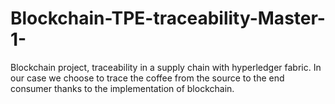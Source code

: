 # Blockchain-TPE-traceability-Master-1-
Blockchain project, traceability in a supply chain with hyperledger fabric. In our case we choose to trace the coffee from the source to the end consumer thanks to the implementation of blockchain.
